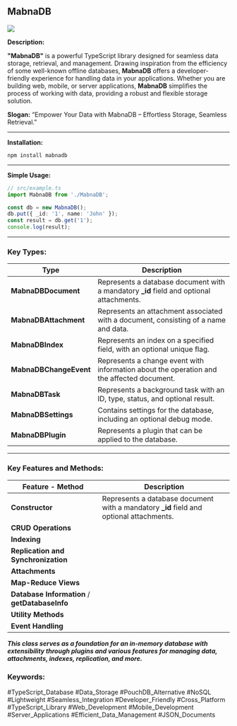 ## MabnaDB

![](https://33333.cdn.cke-cs.com/kSW7V9NHUXugvhoQeFaf/images/db60e41f65a10ecb8d46715c15c8235fa7f6979f1bd03150.png)

**Description:** 

**"MabnaDB"** is a powerful TypeScript library designed for seamless data storage, retrieval, and management. Drawing inspiration from the efficiency of some well-known offline databases, **MabnaDB** offers a developer-friendly experience for handling data in your applications. Whether you are building web, mobile, or server applications, **MabnaDB** simplifies the process of working with data, providing a robust and flexible storage solution.

**Slogan:** “Empower Your Data with MabnaDB – Effortless Storage, Seamless Retrieval.”

---

**Installation:**

```plaintext
npm install mabnadb
```

---

**Simple Usage:**

```typescript
// src/example.ts
import MabnaDB from './MabnaDB';

const db = new MabnaDB();
db.put({ _id: '1', name: 'John' });
const result = db.get('1');
console.log(result);
```

---

### **Key Types:**

| Type | Description |
| --- | --- |
| **MabnaDBDocument** | Represents a database document with a mandatory **\_id** field and optional attachments. |
| **MabnaDBAttachment** | Represents an attachment associated with a document, consisting of a name and data. |
| **MabnaDBIndex** | Represents an index on a specified field, with an optional unique flag. |
| **MabnaDBChangeEvent** | Represents a change event with information about the operation and the affected document. |
| **MabnaDBTask** | Represents a background task with an ID, type, status, and optional result. |
| **MabnaDBSettings** | Contains settings for the database, including an optional debug mode. |
| **MabnaDBPlugin** | Represents a plugin that can be applied to the database. |

---

### **Key Features and Methods:**

| Feature - Method | Description |
| --- | --- |
| **Constructor** | Represents a database document with a mandatory **\_id** field and optional attachments. |
| **CRUD Operations** |   |
| **Indexing**  |   |
| **Replication and Synchronization** |   |
| **Attachments**  |   |
| **Map-Reduce Views** |   |
| **Database Information** / **getDatabaseInfo** |   |
| **Utility Methods** |   |
| **Event Handling** |   |

_**This class serves as a foundation for an in-memory database with extensibility through plugins and various features for managing data, attachments, indexes, replication, and more.**_

### **Keywords:**

#TypeScript\_Database #Data\_Storage #PouchDB\_Alternative #NoSQL #Lightweight #Seamless\_Integration #Developer\_Friendly #Cross\_Platform #TypeScript\_Library #Web\_Development #Mobile\_Development #Server\_Applications #Efficient\_Data\_Management #JSON\_Documents
